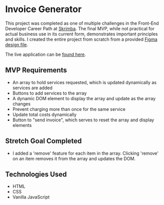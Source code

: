 # Invoice Generator

This project was completed as one of multiple challenges in the Front-End Developer Career Path at [Skrimba](https://scrimba.com/about). The final MVP, while not practical for actual business use in its current form, demonstrates important principles and skills. I created the entire project from scratch from a provided [Figma design file](https://www.figma.com/file/roUn8DT7zHTI9tcL2JXNZG/Invoice-Generator?node-id=0%3A1). 

The live application can be [found here](https://redirwin.github.io/invoice-creator).

## MVP Requirements

- An array to hold services requested, which is updated dynamically as services are added
- Buttons to add services to the array
- A dynamic DOM element to display the array and update as the array changes
- Prevent charging more than once for the same service
- Update total costs dynamically
- Button to "send invoice", which serves to reset the array and display elements

## Stretch Goal Completed

- I added a 'remove' feature for each item in the array. Clicking 'remove' on an item removes it from the array and updates the DOM.

## Technologies Used

- HTML
- CSS
- Vanilla JavaScript
